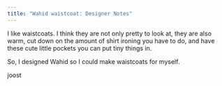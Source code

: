```yaml
---
title: "Wahid waistcoat: Designer Notes"
---
```


I like waistcoats. I think they are not only pretty to look at, they are also warm, cut down on the amount of shirt ironing you have to do, and have these cute little pockets you can put tiny things in.

So, I designed Wahid so I could make waistcoats for myself.

joost

